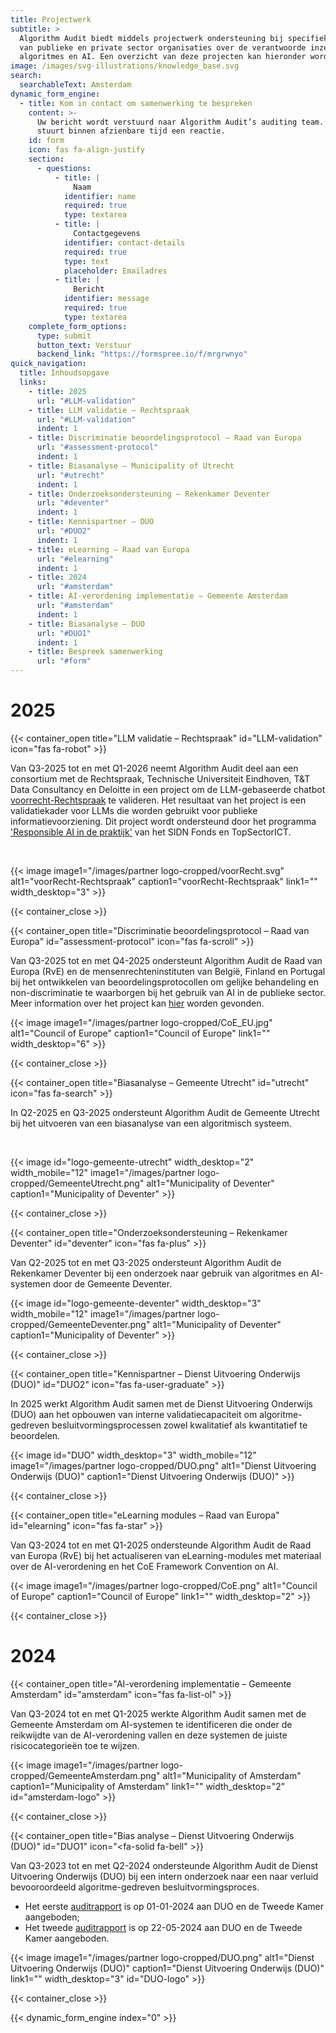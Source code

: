 ```yaml
---
title: Projectwerk
subtitle: >
  Algorithm Audit biedt middels projectwerk ondersteuning bij specifieke vragen
  van publieke en private sector organisaties over de verantwoorde inzet van
  algoritmes en AI. Een overzicht van deze projecten kan hieronder worden gevonden.
image: /images/svg-illustrations/knowledge_base.svg
search:
  searchableText: Amsterdam
dynamic_form_engine:
  - title: Kom in contact om samenwerking te bespreken
    content: >-
      Uw bericht wordt verstuurd naar Algorithm Audit’s auditing team. Het team
      stuurt binnen afzienbare tijd een reactie.
    id: form
    icon: fas fa-align-justify
    section:
      - questions:
          - title: |
              Naam
            identifier: name
            required: true
            type: textarea
          - title: |
              Contactgegevens
            identifier: contact-details
            required: true
            type: text
            placeholder: Emailadres
          - title: |
              Bericht
            identifier: message
            required: true
            type: textarea
    complete_form_options:
      type: submit
      button_text: Verstuur
      backend_link: "https://formspree.io/f/mrgrwnyo"
quick_navigation:
  title: Inhoudsopgave
  links:
    - title: 2025
      url: "#LLM-validation"
    - title: LLM validatie – Rechtspraak
      url: "#LLM-validation"
      indent: 1
    - title: Discriminatie beoordelingsprotocol – Raad van Europa
      url: "#assessment-protocol"
      indent: 1
    - title: Biasanalyse – Municipality of Utrecht
      url: "#utrecht"
      indent: 1
    - title: Onderzoeksondersteuning – Rekenkamer Deventer
      url: "#deventer"
      indent: 1
    - title: Kennispartner – DUO
      url: "#DUO2"
      indent: 1
    - title: eLearning – Raad van Europa
      url: "#elearning"
      indent: 1
    - title: 2024
      url: "#amsterdam"
    - title: AI-verordening implementatie – Gemeente Amsterdam
      url: "#amsterdam"
      indent: 1
    - title: Biasanalyse – DUO
      url: "#DUO1"
      indent: 1
    - title: Bespreek samenwerking
      url: "#form"
---
```


# 2025

<!-- voorRecht LLM validation -->

{{< container_open title="LLM validatie – Rechtspraak" id="LLM-validation" icon="fas fa-robot" >}}

Van Q3-2025 tot en met Q1-2026 neemt Algorithm Audit deel aan een consortium met de Rechtspraak, Technische Universiteit Eindhoven, T&T Data Consultancy en Deloitte in een project om de LLM-gebaseerde chatbot <a href="https://www.voorrecht-rechtspraak.nl" target="_blank">voorrecht-Rechtspraak</a> te valideren. Het resultaat van het project is een validatiekader voor LLMs die worden gebruikt voor publieke informatievoorziening. Dit project wordt ondersteund door het programma <a href="https://www.sidnfonds.nl/nieuws/dit-zijn-de-10-toegekende-projecten-van-de-call-responsible-ai-in-de" target="_blank">'Responsible AI in de praktijk'</a> van het SIDN Fonds en TopSectorICT.

</br>

{{< image image1="/images/partner logo-cropped/voorRecht.svg" alt1="voorRecht-Rechtspraak" caption1="voorRecht-Rechtspraak" link1="" width_desktop="3" >}}

{{< container_close >}}

<!-- CoE Assessment protocol -->

{{< container_open title="Discriminatie beoordelingsprotocol – Raad van Europa" id="assessment-protocol" icon="fas fa-scroll" >}}

Van Q3-2025 tot en met Q4-2025 ondersteunt Algorithm Audit de Raad van Europa (RvE) en de mensenrechteninstituten van België, Finland en Portugal bij het ontwikkelen van beoordelingsprotocollen om gelijke behandeling en non-discriminatie te waarborgen bij het gebruik van AI in de publieke sector. Meer information over het project kan <a href="https://www.coe.int/en/web/inclusion-and-antidiscrimination/upholding-equality-and-non-discrimination-by-equality-bodies-regarding-the-use-of-artificial-intelligence-ai-in-public-administrations1" target="_blank">hier</a> worden gevonden.

{{< image image1="/images/partner logo-cropped/CoE_EU.jpg" alt1="Council of Europe" caption1="Council of Europe" link1="" width_desktop="6" >}}

{{< container_close >}}

<!-- Gemeente Utrecht -->

{{< container_open title="Biasanalyse – Gemeente Utrecht" id="utrecht" icon="fas fa-search" >}}

In Q2-2025 en Q3-2025 ondersteunt Algorithm Audit de Gemeente Utrecht bij het uitvoeren van een biasanalyse van een algoritmisch systeem.

<br>

{{< image id="logo-gemeente-utrecht" width_desktop="2" width_mobile="12" image1="/images/partner logo-cropped/GemeenteUtrecht.png" alt1="Municipality of Deventer" caption1="Municipality of Deventer" >}}

{{< container_close >}}

<!-- Rekenkamer Deventer -->

{{< container_open title="Onderzoeksondersteuning – Rekenkamer Deventer" id="deventer" icon="fas fa-plus" >}}

Van Q2-2025 tot en met Q3-2025 ondersteunt Algorithm Audit de Rekenkamer Deventer bij een onderzoek naar gebruik van algoritmes en AI-systemen door de Gemeente Deventer.

{{< image id="logo-gemeente-deventer" width_desktop="3" width_mobile="12" image1="/images/partner logo-cropped/GemeenteDeventer.png" alt1="Municipality of Deventer" caption1="Municipality of Deventer" >}}

{{< container_close >}}

<!-- DUO Kennispartner -->

{{< container_open title="Kennispartner – Dienst Uitvoering Onderwijs (DUO)" id="DUO2" icon="fas fa-user-graduate" >}}

In 2025 werkt Algorithm Audit samen met de Dienst Uitvoering Onderwijs (DUO) aan het opbouwen van interne validatiecapaciteit om algoritme-gedreven besluitvormingsprocessen zowel kwalitatief als kwantitatief te beoordelen.

{{< image id="DUO" width_desktop="3" width_mobile="12" image1="/images/partner logo-cropped/DUO.png" alt1="Dienst Uitvoering Onderwijs (DUO)" caption1="Dienst Uitvoering Onderwijs (DUO)" >}}

{{< container_close >}}

<!-- CoE eLearning -->

{{< container_open title="eLearning modules – Raad van Europa" id="elearning" icon="fas fa-star" >}}

Van Q3-2024 tot en met Q1-2025 ondersteunde Algorithm Audit de Raad van Europa (RvE) bij het actualiseren van eLearning-modules met materiaal over de AI-verordening en het CoE Framework Convention on AI.

{{< image image1="/images/partner logo-cropped/CoE.png" alt1="Council of Europe" caption1="Council of Europe" link1="" width_desktop="2" >}}

{{< container_close >}}
<br>

# 2024

<!-- Gemeente Amsterdam -->

{{< container_open title="AI-verordening implementatie – Gemeente Amsterdam" id="amsterdam" icon="fas fa-list-ol" >}}

Van Q3-2024 tot en met Q1-2025 werkte Algorithm Audit samen met de Gemeente Amsterdam om AI-systemen te identificeren die onder de reikwijdte van de AI-verordening vallen en deze systemen de juiste risicocategorieën toe te wijzen.

{{< image image1="/images/partner logo-cropped/GemeenteAmsterdam.png" alt1="Municipality of Amsterdam" caption1="Municipality of Amsterdam" link1="" width_desktop="2" id="amsterdam-logo" >}}

{{< container_close >}}

<!-- DUO CUB -->

{{< container_open title="Bias analyse – Dienst Uitvoering Onderwijs (DUO)" id="DUO1" icon="<fa-solid fa-bell" >}}

Van Q3-2023 tot en met Q2-2024 ondersteunde Algorithm Audit de Dienst Uitvoering Onderwijs (DUO) bij een intern onderzoek naar een naar verluid bevooroordeeld algoritme-gedreven besluitvormingsproces.

- Het eerste [auditrapport](/algoprudence/cases/aa202401_preventing-prejudice/) is op 01-01-2024 aan DUO en de Tweede Kamer aangeboden;
- Het tweede [auditrapport](/algoprudence/cases/aa202401_preventing-prejudice/) is op 22-05-2024 aan DUO en de Tweede Kamer aangeboden.

{{< image image1="/images/partner logo-cropped/DUO.png" alt1="Dienst Uitvoering Onderwijs (DUO)" caption1="Dienst Uitvoering Onderwijs (DUO)" link1="" width_desktop="3" id="DUO-logo" >}}

{{< container_close >}}

{{< dynamic_form_engine index="0" >}}
